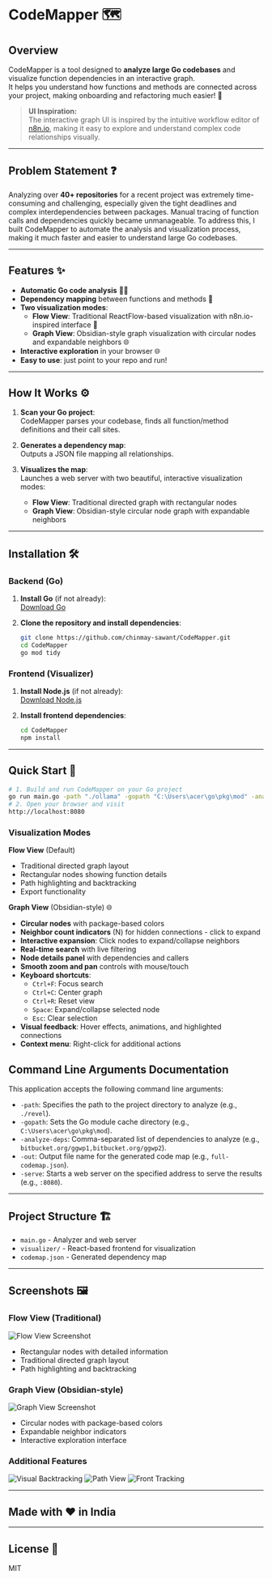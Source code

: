 # CodeMapper 🗺️

## Overview

CodeMapper is a tool designed to **analyze large Go codebases** and visualize function dependencies in an interactive graph.  
It helps you understand how functions and methods are connected across your project, making onboarding and refactoring much easier! 🚀

> **UI Inspiration:**  
> The interactive graph UI is inspired by the intuitive workflow editor of [n8n.io](https://n8n.io/), making it easy to explore and understand complex code relationships visually.
---
## Problem Statement ❓

Analyzing over **40+ repositories** for a recent project was extremely time-consuming and challenging, especially given the tight deadlines and complex interdependencies between packages. Manual tracing of function calls and dependencies quickly became unmanageable. To address this, I built CodeMapper to automate the analysis and visualization process, making it much faster and easier to understand large Go codebases.

---

## Features ✨

- **Automatic Go code analysis** 🧑‍💻
- **Dependency mapping** between functions and methods 🔗
- **Two visualization modes**:
  - **Flow View**: Traditional ReactFlow-based visualization with n8n.io-inspired interface 🌊
  - **Graph View**: Obsidian-style graph visualization with circular nodes and expandable neighbors 🌐
- **Interactive exploration** in your browser 🌐
- **Easy to use**: just point to your repo and run!

---

## How It Works ⚙️

1. **Scan your Go project**:  
   CodeMapper parses your codebase, finds all function/method definitions and their call sites.

2. **Generates a dependency map**:  
   Outputs a JSON file mapping all relationships.

3. **Visualizes the map**:  
   Launches a web server with two beautiful, interactive visualization modes:
   - **Flow View**: Traditional directed graph with rectangular nodes
   - **Graph View**: Obsidian-style circular node graph with expandable neighbors

---

## Installation 🛠️

### Backend (Go)

1. **Install Go** (if not already):  
   [Download Go](https://go.dev/dl/)

2. **Clone the repository and install dependencies**:  
   ```bash
   git clone https://github.com/chinmay-sawant/CodeMapper.git
   cd CodeMapper
   go mod tidy
   ```

### Frontend (Visualizer)

1. **Install Node.js** (if not already):  
   [Download Node.js](https://nodejs.org/)

2. **Install frontend dependencies**:  
   ```bash
   cd CodeMapper
   npm install
   ```

---

## Quick Start 🚦

```bash
# 1. Build and run CodeMapper on your Go project
go run main.go -path "./ollama" -gopath "C:\Users\acer\go\pkg\mod" -analyze-deps "bitbucket.org/ggwp1,bitbucket.org/ggwp2" -out "full-codemap.json" -serve ":8080"
# 2. Open your browser and visit
http://localhost:8080
```

### Visualization Modes

**Flow View** (Default)
- Traditional directed graph layout
- Rectangular nodes showing function details
- Path highlighting and backtracking
- Export functionality

**Graph View** (Obsidian-style) 🌐
- **Circular nodes** with package-based colors
- **Neighbor count indicators** (N) for hidden connections - click to expand
- **Interactive expansion**: Click nodes to expand/collapse neighbors
- **Real-time search** with live filtering
- **Node details panel** with dependencies and callers
- **Smooth zoom and pan** controls with mouse/touch
- **Keyboard shortcuts**:
  - `Ctrl+F`: Focus search
  - `Ctrl+C`: Center graph
  - `Ctrl+R`: Reset view
  - `Space`: Expand/collapse selected node
  - `Esc`: Clear selection
- **Visual feedback**: Hover effects, animations, and highlighted connections
- **Context menu**: Right-click for additional actions
## Command Line Arguments Documentation

This application accepts the following command line arguments:

- `-path`: Specifies the path to the project directory to analyze (e.g., `./revel`).
- `-gopath`: Sets the Go module cache directory (e.g., `C:\Users\acer\go\pkg\mod`).
- `-analyze-deps`: Comma-separated list of dependencies to analyze (e.g., `bitbucket.org/ggwp1,bitbucket.org/ggwp2`).
- `-out`: Output file name for the generated code map (e.g., `full-codemap.json`).
- `-serve`: Starts a web server on the specified address to serve the results (e.g., `:8080`).

---

## Project Structure 🏗️

- `main.go` - Analyzer and web server
- `visualizer/` - React-based frontend for visualization
- `codemap.json` - Generated dependency map

---
## Screenshots 🖼️

### Flow View (Traditional)
![Flow View Screenshot](https://github.com/chinmay-sawant/CodeMapper/blob/master/screenshot/image1.png)
- Rectangular nodes with detailed information
- Traditional directed graph layout
- Path highlighting and backtracking

### Graph View (Obsidian-style) 
![Graph View Screenshot](https://github.com/chinmay-sawant/CodeMapper/blob/master/screenshot/image2.png)
- Circular nodes with package-based colors
- Expandable neighbor indicators
- Interactive exploration interface

### Additional Features
![Visual Backtracking](https://github.com/chinmay-sawant/CodeMapper/blob/master/screenshot/image3.png)
![Path View](https://github.com/chinmay-sawant/CodeMapper/blob/master/screenshot/image4.png)
![Front Tracking](https://github.com/chinmay-sawant/CodeMapper/blob/master/screenshot/image5.png)

---
## Made with ❤️ in India
---
## License 📄

MIT
